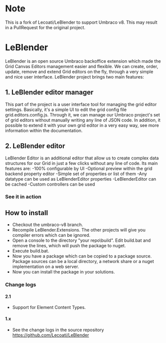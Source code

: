 # Note
This is a fork of Lecoati/LeBlender to support Umbraco v8. This may result in a PullRequest for the original project.

# LeBlender

LeBlender is an open source Umbraco backoffice extension which made the Grid Canvas Editors management easier and flexible.
We can create, order, update, remove and extend Grid editors on the fly, through a very simple and nice user interface.
LeBlender project brings two main features:

## 1. LeBlender editor manager

This part of the project is a user interface tool for managing the grid editor settings.
Basically, it's a simple UI to edit the grid config file grid.editors.config.js. Through it, we can manage our Umbraco project's set of grid editors without manually writing any line of JSON code.
In addition, it possible to extend it with your own grid editor in a very easy way, see more information within the documentation.

## 2. LeBlender editor
LeBlender Editor is an additional editor that allow us to create complex data structures for our Grid in just a few clicks without any line of code.
Its main features are:
-100% configurable by UI
-Optional preview within the grid backend property editor
-Simple set of properties or list of them
-Any datatype can be used as LeBlenderEditor properties
-LeBlenderEditor can be cached
-Custom controllers can be used

### See it in action


## How to install
- Checkout the umbraco-v8 branch. 
- Recompile LeBlender.Extensions. The other projects will give you compiler errors which can be ignored.
- Open a console to the directory "your repo\build". Edit build.bat and remove the lines, which will push the package to nuget.
- Execute build.bat.
- Now you have a package which can be copied to a package source. Package sources can be a local directory, a network share or a nuget implementation on a web server.
- Now you can install the package in your solutions.

### Change logs

#### 2.1
- Support for Element Content Types.

#### 1.x
- See the change logs in the source repository https://github.com/Lecoati/LeBlender
